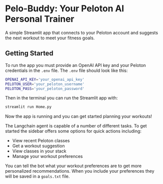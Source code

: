 # Pelo-Buddy: Your Peloton AI Personal Trainer

A simple Streamlit app that connects to your Peloton account and suggests the next workout to meet your fitness goals.

## Getting Started

To run the app you must provide an OpenAI API key and your Peloton credentials in the `.env` file. The `.env` file should look like this:

```bash
OPENAI_API_KEY='your_openai_api_key'
PELOTON_USER='your_peloton_username'
PELOTON_PASS='your_peloton_password'
```

Then in the terminal you can run the Streamlit app with:

```bash
streamlit run Home.py
```

Now the app is running and you can get started planning your workouts!

The Langchain agent is capable of a number of different tasks. To get started the sidebar offers some options for quick actions including:

- View recent Peloton classes
- Get a workout suggestion
- View classes in your stack
- Manage your workout preferences

You can tell the bot what your workout preferences are to get more personalized recommendations. When you include your preferences they will be saved in a `goals.txt` file.
